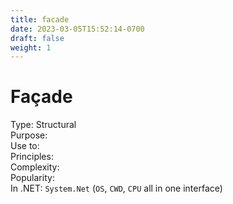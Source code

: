```yaml
---
title: facade
date: 2023-03-05T15:52:14-0700
draft: false
weight: 1
---
```


# Façade
Type: Structural  
Purpose:  
Use to:  
Principles:  
Complexity:  
Popularity:  
In .NET:  `System.Net` (`OS`, `CWD`, `CPU` all in one interface)  
